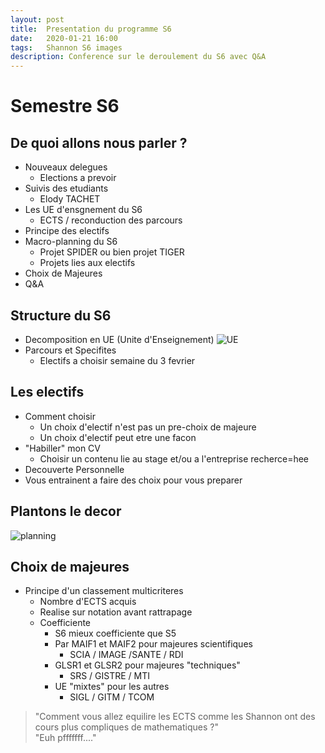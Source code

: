 ```yaml
---
layout: post
title:  Presentation du programme S6
date:   2020-01-21 16:00
tags:   Shannon S6 images
description: Conference sur le deroulement du S6 avec Q&A
---
```

# Semestre S6

## De quoi allons nous parler ?
* Nouveaux delegues
    * Elections a prevoir
* Suivis des etudiants
    * Elody TACHET
* Les UE d'ensgnement du S6
    * ECTS / reconduction des parcours
* Principe des electifs
* Macro-planning du S6
    * Projet SPIDER ou bien projet TIGER
    * Projets lies aux electifs
* Choix de Majeures
* Q&A

## Structure du S6
* Decomposition en UE (Unite d'Enseignement)
![UE](/entreprise/assets/images/UE.jpg)
* Parcours et Specifites
    * Electifs a choisir semaine du 3 fevrier

## Les electifs
* Comment choisir
    * Un choix d'electif n'est pas un pre-choix de majeure
    * Un choix d'electif peut etre une facon
* "Habiller" mon CV
    * Choisir un contenu lie au stage et/ou a l'entreprise recherce=hee
* Decouverte Personnelle
* Vous entrainent a faire des choix pour vous preparer

## Plantons le decor
![planning](/entreprise/assets/images/planning.jpg)

## Choix de majeures
* Principe d'un classement multicriteres
    * Nombre d'ECTS acquis
    * Realise sur notation avant rattrapage
    * Coefficiente
        * S6 mieux coefficiente que S5
        * Par MAIF1 et MAIF2 pour majeures scientifiques
            * SCIA / IMAGE /SANTE / RDI
        * GLSR1 et GLSR2 pour majeures "techniques"
            * SRS / GISTRE / MTI
        * UE "mixtes" pour les autres
            * SIGL / GITM / TCOM

> "Comment vous allez equilire les ECTS comme les Shannon ont des cours plus compliques de mathematiques ?"  
> "Euh pfffffff...."
